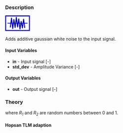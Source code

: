 ### Description
![SignalAdditiveNoise picture](SignalAdditiveNoise.svg)

Adds additive gaussian white noise to the input signal.

#### Input Variables
* **in** - Input signal [-]
* **std_dev** - Amplitude Variance [-]

#### Output Variables
* **out** - Output signal [-]

### Theory
<!---EQUATION out = std\_dev \cdot \sqrt{(-2)\cdot log(R_1)} \cdot \cos(2\pi R_2)--->

where <i>R<sub>1</sub></i> and <i>R<sub>2</sub></i> are random numbers between 0 and 1.

#### Hopsan TLM adaption
